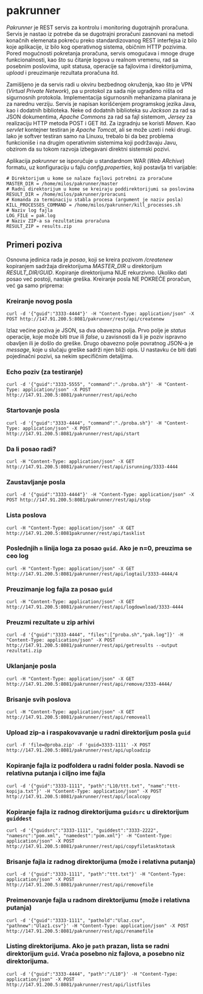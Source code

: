 # pakrunner

*Pakrunner* je REST servis za kontrolu i monitoring dugotrajnih proračuna. Servis je nastao iz potrebe da se dugotrajni proračuni zasnovani na metodi konačnih elemenata pokreću preko standardizovanog REST interfejsa iz bilo koje aplikacije, iz bilo kog operativnog sistema, običnim HTTP pozivima. Pored mogućnosti pokretanja proračuna, servis omogućava i mnoge druge funkcionalnosti, kao što su čitanje logova u realnom vremenu, rad sa posebnim poslovima, upit statusa, operacije sa fajlovima i direktorijumima, _upload_ i preuzimanje rezultata proračuna itd.

Zamišljeno je da servis radi u okviru bezbednog okruženja, kao što je VPN (_Virtual Private Network_), pa u protokol za sada nije ugrađeno ništa od sigurnosnih protokola. Implementacija sigurnosnih mehanizama planirana je za narednu verziju. Servis je napisan korišćenjem programskog jezika Java, kao i dodatnih biblioteka. Neke od dodatnih biblioteka su _Jackson_ za rad sa JSON dokumentima, _Apache Commons_ za rad sa fajl sistemom, _Jersey_ za realizaciju HTTP metoda POST i GET itd. Za izgradnju se koristi _Maven_. Kao _servlet_ kontejner testiran je _Apache Tomcat_, ali se može uzeti i neki drugi. Iako je softver testiran samo na Linuxu, trebalo bi da bez problema funkcioniše i na drugim operativnim sistemima koji podržavaju Javu, obzirom da su tokom razvoja izbegavani direktni sistemski pozivi. 

Aplikacija *pakrunner* se isporučuje u standardnom WAR (_Web ARchive_) formatu, uz konfiguraciju u fajlu *config.properties*, koji postavlja tri varijable:
```
# Direktorijum u kome se nalaze fajlovi potrebni za proračune
MASTER_DIR = /home/milos/pakrunner/master
# Radni direktorijum u kome se kreiraju poddirektorijumi sa poslovima
RESULT_DIR = /home/milos/pakrunner/proracuni
# Komanda za terminaciju stabla procesa (argument je naziv posla)
KILL_PROCESSES_COMMAND = /home/milos/pakrunner/kill_processes.sh
# Naziv log fajla
LOG_FILE = pak.log
# Naziv ZIP-a sa rezultatima proračuna
RESULT_ZIP = results.zip
```
## Primeri poziva
Osnovna jedinica rada je *posao*, koji se kreira pozivom */createnew* kopiranjem sadržaja direktorijuma *MASTER_DIR* u direktorijum *RESULT_DIR/GUID*. Kopiranje direktorijuma NIJE rekurzivno. Ukoliko dati posao već postoji, nastaje greška. Kreiranje posla NE POKREĆE proračun, već ga samo priprema:

### Kreiranje novog posla
`curl -d '{"guid":"3333-4444"}' -H "Content-Type: application/json" -X POST http://147.91.200.5:8081/pakrunner/rest/api/createnew`

Izlaz većine poziva je JSON, sa dva obavezna polja. Prvo polje je *status* operacije, koje može biti *true* ili *false*, u zavisnosti da li je poziv ispravno obavljen ili je došlo do greške. Drugo obavezno polje povratnog JSON-a je *message*, koje u slučaju greške sadrži njen bliži opis. U nastavku će biti dati pojedinačni pozivi, sa nekim specifičnim detaljima. 

### Echo poziv (za testiranje)
`curl -d '{"guid":"3333-5555", "command":"./proba.sh"}' -H "Content-Type: application/json" -X POST http://147.91.200.5:8081/pakrunner/rest/api/echo`


### Startovanje posla
`curl -d '{"guid":"3333-4444", "command":"./proba.sh"}' -H "Content-Type: application/json" -X POST http://147.91.200.5:8081/pakrunner/rest/api/start`

### Da li posao radi?
`curl -H "Content-Type: application/json" -X GET http://147.91.200.5:8081/pakrunner/rest/api/isrunning/3333-4444`

### Zaustavljanje posla
`curl -d '{"guid":"3333-4444"}' -H "Content-Type: application/json" -X POST http://147.91.200.5:8081/pakrunner/rest/api/stop`

### Lista poslova
`curl -H "Content-Type: application/json" -X GET http://147.91.200.5:8081pakrunner/rest/api/tasklist`

### Poslednjih `n` linija loga za posao `guid`. Ako je n=0, preuzima se ceo log
`curl -H "Content-Type: application/json" -X GET http://147.91.200.5:8081/pakrunner/rest/api/logtail/3333-4444/4`

### Preuzimanje log fajla za posao `guid`
`curl -H "Content-Type: application/json" -X GET http://147.91.200.5:8081/pakrunner/rest/api/logdownload/3333-4444`

### Preuzmi rezultate u zip arhivi
`curl -d '{"guid":"3333-4444", "files":["proba.sh","pak.log"]}' -H "Content-Type: application/json" -X POST http://147.91.200.5:8081/pakrunner/rest/api/getresults --output rezultati.zip`

### Uklanjanje posla
`curl -H "Content-Type: application/json" -X GET http://147.91.200.5:8081/pakrunner/rest/api/remove/3333-4444/`

### Brisanje svih poslova
`curl -H "Content-Type: application/json" -X GET http://147.91.200.5:8081/pakrunner/rest/api/removeall`

### Upload zip-a i raspakovavanje u radni direktorijum posla `guid`
`curl -F 'file=@proba.zip' -F 'guid=3333-1111' -X POST http://147.91.200.5:8081/pakrunner/rest/api/uploadzip`

### Kopiranje fajla iz podfoldera u radni folder posla. Navodi se relativna putanja i ciljno ime fajla
`curl -d '{"guid":"3333-1111", "path":"L10/ttt.txt", "name":"ttt-kopija.txt"}' -H "Content-Type: application/json" -X POST http://147.91.200.5:8081/pakrunner/rest/api/localcopy`

### Kopiranje fajla iz radnog direktorijuma `guidsrc` u direktorijum `guiddest`
`curl -d '{"guidsrc":"3333-1111", "guiddest":"3333-2222", "namesrc":"pom.xml", "namedest":"pom.xml"}' -H "Content-Type: application/json" -X POST http://147.91.200.5:8081/pakrunner/rest/api/copyfiletasktotask`

### Brisanje fajla iz radnog direktorijuma (može i relativna putanja)
`curl -d '{"guid":"3333-1111", "path":"ttt.txt"}' -H "Content-Type: application/json" -X POST http://147.91.200.5:8081/pakrunner/rest/api/removefile`

### Preimenovanje fajla u radnom direktorijumu (može i relativna putanja)
`curl -d '{"guid":"3333-1111", "pathold":"Ulaz.csv", "pathnew":"Ulaz1.csv"}' -H "Content-Type: application/json" -X POST http://147.91.200.5:8081/pakrunner/rest/api/renamefile`

### Listing direktorijuma. Ako je `path` prazan, lista se radni direktorijum `guid`. Vraća posebno niz fajlova, a posebno niz direktorijuma.
`curl -d '{"guid":"3333-4444", "path":"/L10"}' -H "Content-Type: application/json" -X POST http://147.91.200.5:8081/pakrunner/rest/api/listfiles`


